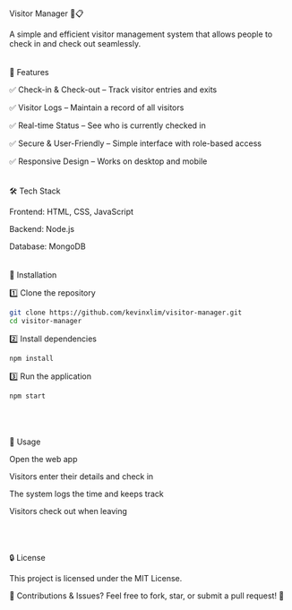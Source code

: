 Visitor Manager 🏢📋

A simple and efficient visitor management system that allows people to check in and check out seamlessly.
<br><br><br>
🚀 Features

✅ Check-in & Check-out – Track visitor entries and exits

✅ Visitor Logs – Maintain a record of all visitors

✅ Real-time Status – See who is currently checked in

✅ Secure & User-Friendly – Simple interface with role-based access

✅ Responsive Design – Works on desktop and mobile
<br><br><br>
🛠 Tech Stack

Frontend: HTML, CSS, JavaScript

Backend: Node.js

Database: MongoDB
<br><br><br>
📌 Installation

1️⃣ Clone the repository

```bash
git clone https://github.com/kevinxlim/visitor-manager.git
cd visitor-manager
```

2️⃣ Install dependencies

```bash
npm install
```

3️⃣ Run the application

```bash
npm start
```
<br><br><br>
🎯 Usage

Open the web app

Visitors enter their details and check in

The system logs the time and keeps track

Visitors check out when leaving

<br><br><br>
🔒 License

This project is licensed under the MIT License.

📌 Contributions & Issues? Feel free to fork, star, or submit a pull request! 🚀

